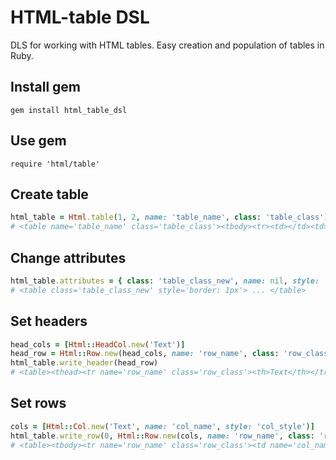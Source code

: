 # HTML-table DSL
DLS for working with HTML tables. Easy creation and population of tables in Ruby.

## Install gem
```
gem install html_table_dsl
```
## Use gem
```
require 'html/table'
```
## Create table
```ruby
html_table = Html.table(1, 2, name: 'table_name', class: 'table_class')
# <table name='table_name' class='table_class'><tbody><tr><td></td><td></td></tr></tbody></table>
```
## Change attributes
```ruby
html_table.attributes = { class: 'table_class_new', name: nil, style: 'border: 1px' }
# <table class='table_class_new' style='border: 1px'> ... </table>
```
## Set headers
```ruby
head_cols = [Html::HeadCol.new('Text')]
head_row = Html::Row.new(head_cols, name: 'row_name', class: 'row_class')
html_table.write_header(head_row)
# <table><thead><tr name='row_name' class='row_class'><th>Text</th></tr></thead><tbody> ... </tbody></table>
```
## Set rows
```ruby
cols = [Html::Col.new('Text', name: 'col_name', style: 'col_style')]
html_table.write_row(0, Html::Row.new(cols, name: 'row_name', class: 'row_class'))
# <table><tbody><tr name='row_name' class='row_class'><td name='col_name' style='col_style'>Text</td></tr></tbody></table>
```
